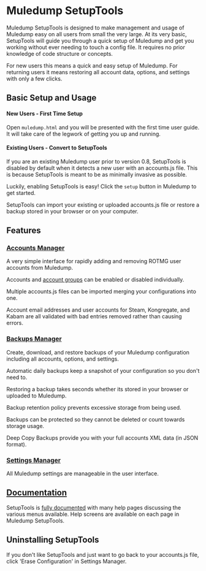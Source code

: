 # Muledump SetupTools

Muledump SetupTools is designed to make management and usage of Muledump easy on all users from small the very large. At its very basic, SetupTools will guide you through a quick setup of Muledump and get you working without ever needing to touch a config file. It requires no prior knowledge of code structure or concepts.

For new users this means a quick and easy setup of Muledump. For returning users it means restoring all account data, options, and settings with only a few clicks.

## Basic Setup and Usage

#### New Users - First Time Setup

Open ```muledump.html``` and you will be presented with the first time user guide. It will take care of the legwork of getting you up and running.

#### Existing Users - Convert to SetupTools

If you are an existing Muledump user prior to version 0.8, SetupTools is disabled by default when it detects a new user with an accounts.js file. This is because SetupTools is meant to be as minimally invasive as possible.
 
Luckily, enabling SetupTools is easy! Click the ```setup``` button in Muledump to get started.

SetupTools can import your existing or uploaded accounts.js file or restore a backup stored in your browser or on your computer.

## Features

### [Accounts Manager](help/accounts-manager/index.md)

A very simple interface for rapidly adding and removing ROTMG user accounts from Muledump.

Accounts and [account groups](help/accounts-manager/groups.md) can be enabled or disabled individually.

Multiple accounts.js files can be imported merging your configurations into one.

Account email addresses and user accounts for Steam, Kongregate, and Kabam are all validated with bad entries removed rather than causing errors.

### [Backups Manager](help/backups-manager/index.md)

Create, download, and restore backups of your Muledump configuration including all accounts, options, and settings.

Automatic daily backups keep a snapshot of your configuration so you don't need to.

Restoring a backup takes seconds whether its stored in your browser or uploaded to Muledump.

Backup retention policy prevents excessive storage from being used.

Backups can be protected so they cannot be deleted or count towards storage usage.

Deep Copy Backups provide you with your full accounts XML data (in JSON format).

### [Settings Manager](help/settings-manager.md)

All Muledump settings are manageable in the user interface.

## [Documentation](help/index.md)
SetupTools is [fully documented](help/index.md) with many help pages discussing the various menus available. Help screens are available on each page in Muledump SetupTools.

## Uninstalling SetupTools

If you don't like SetupTools and just want to go back to your accounts.js file, click 'Erase Configuration' in Settings Manager.


<!-- baseHref docs/setuptools -->
